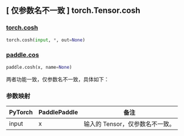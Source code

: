 ## [ 仅参数名不一致 ] torch.Tensor.cosh

### [torch.cosh](https://pytorch.org/docs/stable/generated/torch.cosh.html?highlight=cosh#torch.cosh)

```python
torch.cosh(input, *, out=None)
```

### [paddle.cos](https://www.paddlepaddle.org.cn/documentation/docs/zh/develop/api/paddle/cosh_cn.html)

```python
paddle.cosh(x, name=None)
```

两者功能一致，仅参数名不一致，具体如下：
### 参数映射
| PyTorch    | PaddlePaddle | 备注                                                   |
|------------| ------------ | ------------------------------------------------------ |
| input      | x           |  输入的 Tensor，仅参数名不一致。               |
